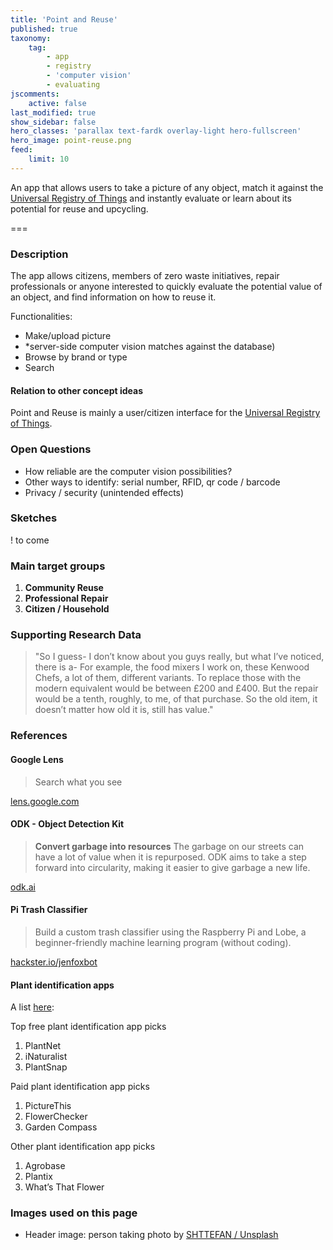 ```yaml
---
title: 'Point and Reuse'
published: true
taxonomy:
    tag:
        - app
        - registry
        - 'computer vision'
        - evaluating
jscomments:
    active: false
last_modified: true
show_sidebar: false
hero_classes: 'parallax text-fardk overlay-light hero-fullscreen'
hero_image: point-reuse.png
feed:
    limit: 10
---
```


An app that allows users to take a picture of any object, match it against the [Universal Registry of Things](../universal-registry-things) and instantly evaluate or learn about its potential for reuse and upcycling.

===

### Description

The app allows citizens, members of zero waste initiatives, repair professionals or anyone interested to quickly evaluate the potential value of an object, and find information on how to reuse it.

Functionalities:

* Make/upload picture
 * *server-side computer vision matches against the database)
* Browse by brand or type
* Search

#### Relation to other concept ideas

Point and Reuse is mainly a user/citizen interface for the [Universal Registry of Things](../universal-registry-things).

### Open Questions

* How reliable are the computer vision possibilities?
* Other ways to identify: serial number, RFID, qr code / barcode
* Privacy / security (unintended effects)

### Sketches

! to come

### Main target groups

1. **Community Reuse**
1. **Professional Repair**
1. **Citizen / Household**

### Supporting Research Data

> "So I guess- I don’t know about you guys really, but what I’ve noticed, there is a- For example, the food mixers I work on, these Kenwood Chefs, a lot of them, different variants. To replace those with the modern equivalent would be between £200 and £400. But the repair would be a tenth, roughly, to me, of that purchase. So the old item, it doesn’t matter how old it is, still has value."


### References

#### Google Lens

> Search what you see

[lens.google.com](https://lens.google.com/)

#### ODK - Object Detection Kit

> **Convert garbage into resources**
> The garbage on our streets can have a lot of value when it is repurposed. ODK aims to take a step forward into circularity, making it easier to give garbage a new life.

[odk.ai](https://www.odk.ai/)

#### Pi Trash Classifier

> Build a custom trash classifier using the Raspberry Pi and Lobe, a beginner-friendly machine learning program (without coding).

[hackster.io/jenfoxbot](https://www.hackster.io/jenfoxbot/make-a-pi-trash-classifier-with-ml-e037a6)

#### Plant identification apps

A list [here](https://youhadmeatgardening.com/best-plant-identification-app/):

Top free plant identification app picks

1. PlantNet
1. iNaturalist
1. PlantSnap

Paid plant identification app picks

1. PictureThis
1. FlowerChecker
1. Garden Compass

Other plant identification app picks

1. Agrobase
1. Plantix
1. What’s That Flower

### Images used on this page

* Header image: person taking photo by [SHTTEFAN / Unsplash](https://unsplash.com/photos/ggZuL3BTSJU)
